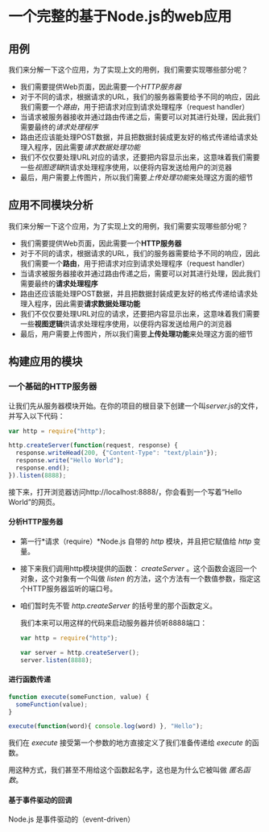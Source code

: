 # 一个完整的基于Node.js的web应用



## 用例

我们来分解一下这个应用，为了实现上文的用例，我们需要实现哪些部分呢？

- 我们需要提供Web页面，因此需要一个*HTTP服务器*
- 对于不同的请求，根据请求的URL，我们的服务器需要给予不同的响应，因此我们需要一个*路由*，用于把请求对应到请求处理程序（request handler）
- 当请求被服务器接收并通过路由传递之后，需要可以对其进行处理，因此我们需要最终的*请求处理程序*
- 路由还应该能处理POST数据，并且把数据封装成更友好的格式传递给请求处理入程序，因此需要*请求数据处理功能*
- 我们不仅仅要处理URL对应的请求，还要把内容显示出来，这意味着我们需要一些*视图逻辑*供请求处理程序使用，以便将内容发送给用户的浏览器
- 最后，用户需要上传图片，所以我们需要*上传处理功能*来处理这方面的细节



## 应用不同模块分析

我们来分解一下这个应用，为了实现上文的用例，我们需要实现哪些部分呢？

- 我们需要提供Web页面，因此需要一个**HTTP服务器**
- 对于不同的请求，根据请求的URL，我们的服务器需要给予不同的响应，因此我们需要一个**路由**，用于把请求对应到请求处理程序（request handler）
- 当请求被服务器接收并通过路由传递之后，需要可以对其进行处理，因此我们需要最终的**请求处理程序**
- 路由还应该能处理POST数据，并且把数据封装成更友好的格式传递给请求处理入程序，因此需要**请求数据处理功能**
- 我们不仅仅要处理URL对应的请求，还要把内容显示出来，这意味着我们需要一些**视图逻辑**供请求处理程序使用，以便将内容发送给用户的浏览器
- 最后，用户需要上传图片，所以我们需要**上传处理功能**来处理这方面的细节



## 构建应用的模块

### 一个基础的HTTP服务器

让我们先从服务器模块开始。在你的项目的根目录下创建一个叫*server.js*的文件，并写入以下代码：

```js
var http = require("http");

http.createServer(function(request, response) {
  response.writeHead(200, {"Content-Type": "text/plain"});
  response.write("Hello World");
  response.end();
}).listen(8888);
```

接下来，打开浏览器访问http://localhost:8888/，你会看到一个写着“Hello World”的网页。

#### 分析HTTP服务器

+ 第一行*请求（require）*Node.js 自带的 *http* 模块，并且把它赋值给 *http* 变量。

+ 接下来我们调用http模块提供的函数： *createServer* 。这个函数会返回一个对象，这个对象有一个叫做 *listen* 的方法，这个方法有一个数值参数，指定这个HTTP服务器监听的端口号。

+ 咱们暂时先不管 *http.createServer* 的括号里的那个函数定义。

  我们本来可以用这样的代码来启动服务器并侦听8888端口：

  ```js
  var http = require("http");
  
  var server = http.createServer();
  server.listen(8888);
  ```

#### 进行函数传递

```js
function execute(someFunction, value) {
  someFunction(value);
}

execute(function(word){ console.log(word) }, "Hello");
```

我们在 *execute* 接受第一个参数的地方直接定义了我们准备传递给 *execute* 的函数。

用这种方式，我们甚至不用给这个函数起名字，这也是为什么它被叫做 *匿名函数*。

#### 基于事件驱动的回调

Node.js 是事件驱动的（event-driven）







